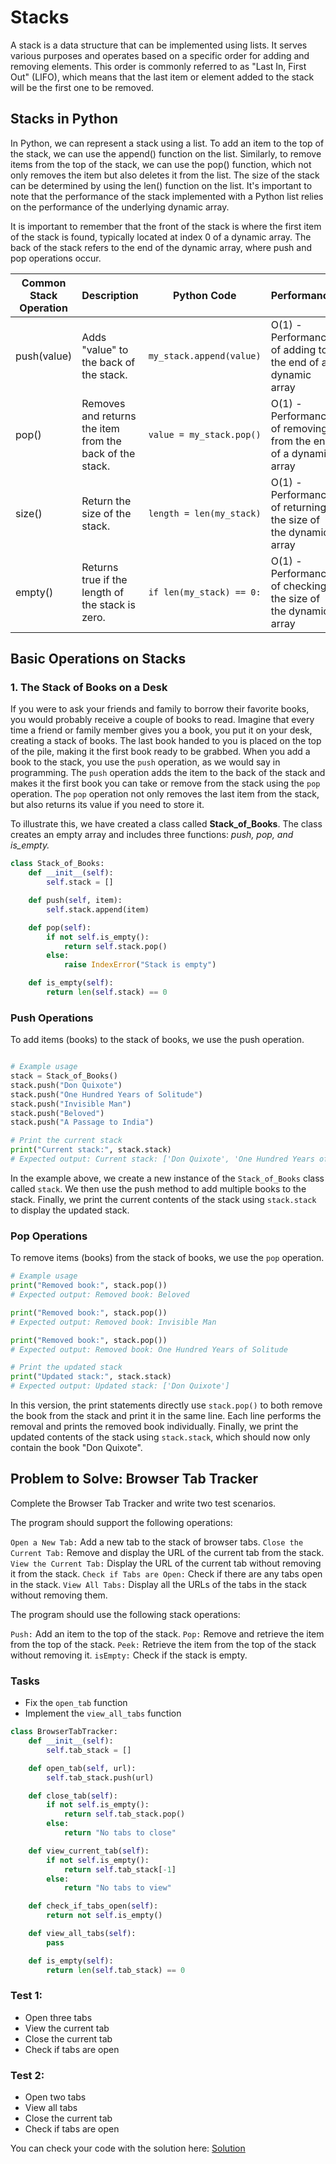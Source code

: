 # Stacks
A stack is a data structure that can be implemented using lists. It serves various purposes and operates based on a specific order for adding and removing elements. This order is commonly referred to as "Last In, First Out" (LIFO), which means that the last item or element added to the stack will be the first one to be removed.

## Stacks in Python
In Python, we can represent a stack using a list. To add an item to the top of the stack, we can use the append() function on the list. Similarly, to remove items from the top of the stack, we can use the pop() function, which not only removes the item but also deletes it from the list. The size of the stack can be determined by using the len() function on the list. It's important to note that the performance of the stack implemented with a Python list relies on the performance of the underlying dynamic array.

It is important to remember that the front of the stack is where the first item of the stack is found, typically located at index 0 of a dynamic array. The back of the stack refers to the end of the dynamic array, where push and pop operations occur.

| Common Stack Operation | Description | Python Code | Performance |
|-----------------------|-------------|-------------|-------------|
| push(value)           | Adds "value" to the back of the stack. | `my_stack.append(value)` | O(1) - Performance of adding to the end of a dynamic array |
| pop()                 | Removes and returns the item from the back of the stack. | `value = my_stack.pop()` | O(1) - Performance of removing from the end of a dynamic array |
| size()                | Return the size of the stack. | `length = len(my_stack)` | O(1) - Performance of returning the size of the dynamic array |
| empty()               | Returns true if the length of the stack is zero. | `if len(my_stack) == 0:` | O(1) - Performance of checking the size of the dynamic array |


## Basic Operations on Stacks

### 1. The Stack of Books on a Desk
If you were to ask your friends and family to borrow their favorite books, you would probably receive a couple of books to read. Imagine that every time a friend or family member gives you a book, you put it on your desk, creating a stack of books. The last book handed to you is placed on the top of the pile, making it the first book ready to be grabbed. When you add a book to the stack, you use the `push` operation, as we would say in programming. The `push` operation adds the item to the back of the stack and makes it the first book you can take or remove from the stack using the `pop` operation. The `pop` operation not only removes the last item from the stack, but also returns its value if you need to store it.


To illustrate this, we have created a class called **Stack_of_Books**. The class creates an empty array and includes three functions: *push, pop, and is_empty.*

```python
class Stack_of_Books:
    def __init__(self):
        self.stack = []

    def push(self, item):
        self.stack.append(item)

    def pop(self):
        if not self.is_empty():
            return self.stack.pop()
        else:
            raise IndexError("Stack is empty")

    def is_empty(self):
        return len(self.stack) == 0
```

### Push Operations
To add items (books) to the stack of books, we use the push operation.

```python

# Example usage
stack = Stack_of_Books()
stack.push("Don Quixote")
stack.push("One Hundred Years of Solitude")
stack.push("Invisible Man")
stack.push("Beloved")
stack.push("A Passage to India")

# Print the current stack
print("Current stack:", stack.stack)
# Expected output: Current stack: ['Don Quixote', 'One Hundred Years of Solitude', 'Invisible Man', 'Beloved', 'A Passage to India']
```

In the example above, we create a new instance of the `Stack_of_Books` class called `stack`. We then use the push method to add multiple books to the stack. Finally, we print the current contents of the stack using `stack.stack` to display the updated stack.


### Pop Operations
To remove items (books) from the stack of books, we use the `pop` operation.


```python
# Example usage
print("Removed book:", stack.pop())
# Expected output: Removed book: Beloved

print("Removed book:", stack.pop())
# Expected output: Removed book: Invisible Man

print("Removed book:", stack.pop())
# Expected output: Removed book: One Hundred Years of Solitude

# Print the updated stack
print("Updated stack:", stack.stack)
# Expected output: Updated stack: ['Don Quixote']
```

In this version, the print statements directly use `stack.pop()` to both remove the book from the stack and print it in the same line. Each line performs the removal and prints the removed book individually. Finally, we print the updated contents of the stack using `stack.stack`, which should now only contain the book "Don Quixote".


## Problem to Solve: Browser Tab Tracker
Complete the Browser Tab Tracker and write two test scenarios.

The program should support the following operations:

`Open a New Tab:` Add a new tab to the stack of browser tabs.
`Close the Current Tab:` Remove and display the URL of the current tab from the stack.
`View the Current Tab:` Display the URL of the current tab without removing it from the stack.
`Check if Tabs are Open:` Check if there are any tabs open in the stack.
`View All Tabs:` Display all the URLs of the tabs in the stack without removing them.

The program should use the following stack operations:

`Push:` Add an item to the top of the stack.
`Pop:` Remove and retrieve the item from the top of the stack.
`Peek:` Retrieve the item from the top of the stack without removing it.
`isEmpty:` Check if the stack is empty.


### Tasks
* Fix the `open_tab` function
* Implement the `view_all_tabs` function

``` python
class BrowserTabTracker:
    def __init__(self):
        self.tab_stack = []

    def open_tab(self, url):
        self.tab_stack.push(url)

    def close_tab(self):
        if not self.is_empty():
            return self.tab_stack.pop()
        else:
            return "No tabs to close"

    def view_current_tab(self):
        if not self.is_empty():
            return self.tab_stack[-1]
        else:
            return "No tabs to view"

    def check_if_tabs_open(self):
        return not self.is_empty()

    def view_all_tabs(self):
        pass

    def is_empty(self):
        return len(self.tab_stack) == 0
```

### Test 1:
* Open three tabs
* View the current tab
* Close the current tab
* Check if tabs are open

### Test 2:
* Open two tabs
* View all tabs
* Close the current tab
* Check if tabs are open

You can check your code with the solution here: [Solution](stacks.py)